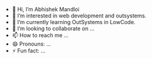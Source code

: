 - 👋 Hi, I’m Abhishek Mandloi
- 👀 I’m interested in web development and outsystems.
- 🌱 I’m currently learning OutSystems in LowCode.
- 💞️ I’m looking to collaborate on ...
- 📫 How to reach me ...
- 😄 Pronouns: ...
- ⚡ Fun fact: ...

<!---
abhishek061099/abhishek061099 is a ✨ special ✨ repository because its `README.md` (this file) appears on your GitHub profile.
You can click the Preview link to take a look at your changes.
--->
